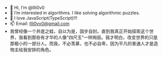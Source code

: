 - 👋 Hi, I’m @llli0v0
- 👀 I’m interested in algorithms. I like solving algorithmic puzzles.
- 🥳 I love JavaScript(TypeScript)!!!
- 📫 Email: llli0vv0@gmail.com
- 我曾经像一个井底之蛙，自以为是，固步自封。直到我真正开始探索这个世界，我看到那些有才华的人像"四尺玉"一样绚丽。我才明白，改变世界的只是那极小的一部分人。而我，不必羡慕，也不必自卑，因为平凡的普通人才是造物主给我安排的角色。

<!---
llli0v0/llli0v0 is a ✨ special ✨ repository because its `README.md` (this file) appears on your GitHub profile.
You can click the Preview link to take a look at your changes.
--->
